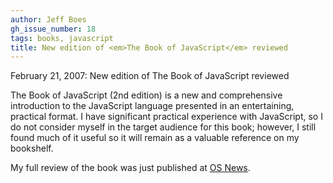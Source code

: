 ```yaml
---
author: Jeff Boes
gh_issue_number: 18
tags: books, javascript
title: New edition of <em>The Book of JavaScript</em> reviewed
---
```


February 21, 2007: New edition of The Book of JavaScript reviewed

The Book of JavaScript (2nd edition) is a new and comprehensive introduction to the JavaScript language presented in an entertaining, practical format. I have significant practical experience with JavaScript, so I do not consider myself in the target audience for this book; however, I still found much of it useful so it will remain as a valuable reference on my bookshelf.

My full review of the book was just published at [OS News](http://www.osnews.com/story.php/17326/Book-Review-The-Book-of-JavaScript/).
